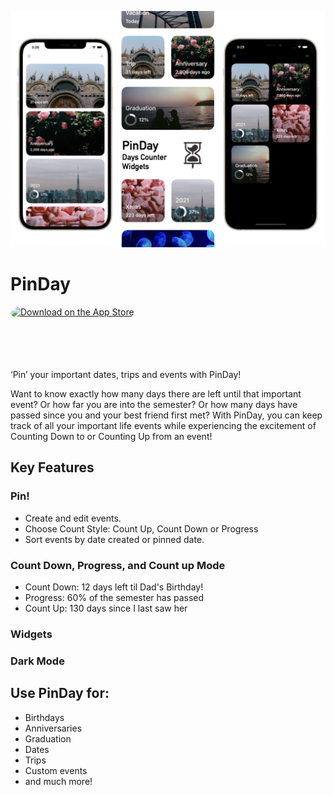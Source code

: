 ![Hero Image](images/hero_image.png)

# PinDay
<a href="https://apps.apple.com/us/app/pinday/id1566775288?itsct=apps_box_badge&amp;itscg=30200" style="display: inline-block; overflow: hidden; border-radius: 13px; width: 250px; height: 83px;"><img src="https://tools.applemediaservices.com/api/badges/download-on-the-app-store/black/en-us?size=250x83&amp;releaseDate=1621036800&h=26465c88fb9b96afcd3ee6db9490103e" alt="Download on the App Store" style="border-radius: 13px; width: 250px; height: 83px;"></a>

‘Pin’ your important dates, trips and events with PinDay!

Want to know exactly how many days there are left until that important event? Or how far you are into the semester? Or how many days have passed since you and your best friend first met? With PinDay, you can keep track of all your important life events while experiencing the excitement of Counting Down to or Counting Up from an event!

## Key Features

### Pin!

- Create and edit events.
- Choose Count Style: Count Up, Count Down or Progress
- Sort events by date created or pinned date.

### Count Down, Progress, and Count up Mode

- Count Down: 12 days left til Dad's Birthday!
- Progress: 60% of the semester has passed
- Count Up: 130 days since I last saw her

### Widgets

### Dark Mode

## Use PinDay for:

- Birthdays
- Anniversaries
- Graduation
- Dates
- Trips
- Custom events
- and much more!
